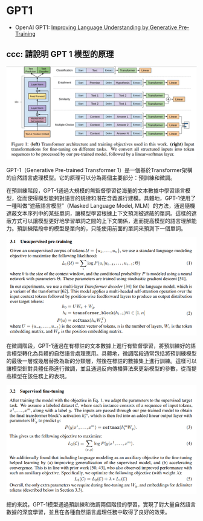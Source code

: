 # GPT1

* OpenAI GPT1: [Improving Language Understanding by Generative Pre-Training](https://gwern.net/doc/www/s3-us-west-2.amazonaws.com/d73fdc5ffa8627bce44dcda2fc012da638ffb158.pdf)

## ccc: 請說明 GPT 1 模型的原理

![](./img/GPT.png)

GPT-1（Generative Pre-trained Transformer 1）是一個基於Transformer架構的自然語言處理模型。它的原理可以分為兩個主要部分：預訓練和微調。

在預訓練階段，GPT-1通過大規模的無監督學習從海量的文本數據中學習語言模型，從而使得模型能夠對語言的規律和潛在含義進行建模。具體地，GPT-1使用了一種叫做“遮蔽語言模型”（Masked Language Model, MLM）的方法，通過隨機遮蔽文本序列中的某些單詞，讓模型學習根據上下文預測被遮蔽的單詞。這樣的遮蔽方式可以讓模型更好地學習單詞之間的上下文關係，進而提高模型的語言理解能力。預訓練階段中的模型是單向的，只能使用前面的單詞來預測下一個單詞。

![](./img/GPT1_3.1.png)

在微調階段，GPT-1通過在有標註的文本數據上進行有監督學習，將預訓練好的語言模型轉化為具體的自然語言處理應用。具體地，微調階段通常包括將預訓練模型的最後一層或幾層替換為新的分類層，然後在標註的數據集上進行訓練。這樣可以讓模型針對具體任務進行微調，並且通過反向傳播算法來更新模型的參數，從而提高模型在該任務上的表現。

![](./img/GPT1_3.2.png)

總的來說，GPT-1模型通過預訓練和微調兩個階段的學習，實現了對大量自然語言數據的深度學習，並且在各種自然語言處理任務中取得了良好的效果。


